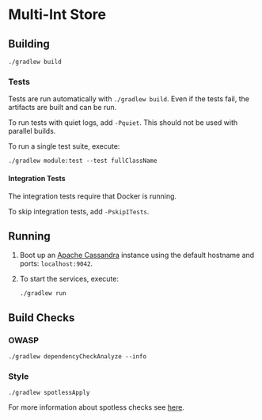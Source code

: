 # Multi-Int Store

## Building
```
./gradlew build
```

### Tests
Tests are run automatically with `./gradlew build`. Even if the tests fail, the artifacts are built and can be run.

To run tests with quiet logs, add `-Pquiet`. This should not be used with parallel builds.

To run a single test suite, execute:
```
./gradlew module:test --test fullClassName
```

#### Integration Tests
The integration tests require that Docker is running.

To skip integration tests, add `-PskipITests`.

## Running
1. Boot up an [Apache Cassandra](https://cassandra.apache.org/) instance using the default hostname and ports: `localhost:9042`.

2. To start the services, execute:
    ```
    ./gradlew run
    ```

## Build Checks
### OWASP
```
./gradlew dependencyCheckAnalyze --info
```

### Style
```
./gradlew spotlessApply
```

For more information about spotless checks see [here](https://github.com/diffplug/spotless/tree/master/plugin-gradle#custom-rules).
